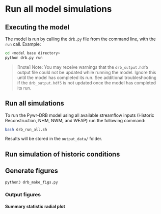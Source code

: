# Run all model simulations

## Executing the model

The model is run by calling the `drb.py` file from the command line, with the `run` call.  Example:
```BASH
cd <model base directory>
python drb.py run
```

>[!note] Note:
>You may receive warnings that the `drb_output.hdf5` output file could not be updated while running the model. Ignore this until the model has completed its run.  See additional troubleshooting if the `drb_output.hdf5` is not updated once the model has completed its run.


## Run all simulations

To run the Pywr-DRB model using all available streamflow inputs (Historic Reconstruction, NHM, NWM, and WEAP) run the following command:
```bash
bash drb_run_all.sh
```

Results will be stored in the `output_data/` folder.

## Run simulation of historic conditions



## Generate figures

```bash
python3 drb_make_figs.py
```

### Output figures

#### Summary statistic radial plot
